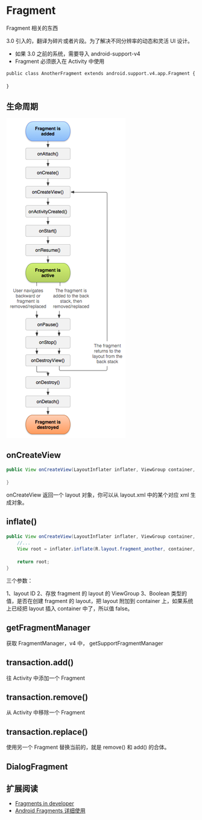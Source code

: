 # Fragment
Fragment 相关的东西

3.0 引入的，翻译为碎片或者片段。为了解决不同分辨率的动态和灵活 UI 设计。

* 如果 3.0 之前的系统，需要导入 android-support-v4
* Fragment 必须嵌入在 Activity 中使用

```xml
public class AnotherFragment extends android.support.v4.app.Fragment {
	
}
```

## 生命周期

<img src="fragment_lifecycle.png" />

## onCreateView

```java
public View onCreateView(LayoutInflater inflater, ViewGroup container, Bundle savedInstanceState) {
	
}
```

onCreateView 返回一个 layout 对象，你可以从 layout.xml 中的某个对应 xml 生成对象。

## inflate()


```java
public View onCreateView(LayoutInflater inflater, ViewGroup container, Bundle savedInstanceState) {
	//...
	View root = inflater.inflate(R.layout.fragment_another, container, false);

	return root;
}
```

三个参数：

1、layout ID
2、存放 fragment 的 layout 的 ViewGroup
3、Boolean 类型的值，是否在创建 fragment 的 layout，把 layout 附加到 container 上，如果系统上已经把 layout 插入 container 中了，所以值 false。



## getFragmentManager

获取 FragmentManager，v4 中， getSupportFragmentManager

## transaction.add()

往 Activity 中添加一个 Fragment

## transaction.remove()

从 Activity 中移除一个 Fragment

## transaction.replace()

使用另一个 Fragment 替换当前的，就是 remove() 和 add() 的合体。









## DialogFragment



## 扩展阅读

* [Fragments in developer](http://developer.android.com/guide/components/fragments.html)
* [Android Fragments 详细使用](http://www.cnblogs.com/terryblog/archive/2012/02/17/2355753.html)